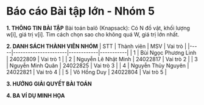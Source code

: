 # Báo cáo Bài tập lớn - Nhóm 5

**1. THÔNG TIN BÀI TẬP**
Bài toán balô (Knapsack): Có N đồ vật, khối lượng w[i], giá trị v[i]. Tìm cách chọn sao cho không quá W, giá trị lớn nhất.

**2. DANH SÁCH THÀNH VIÊN NHÓM**
| STT |       Thành viên     | MSV        | Vai trò   |
|-----|----------------------|------------|-----------|
| 1   | Bùi Ngọc Phương Linh | 24022809   | Vai trò 1 |
| 2   | Nguyễn Lê Nhật Minh  | 24022817   | Vai trò 2 |
| 3   | Nguyễn Minh Quân     | 24022825   | Vai trò 3 |
| 4   | Nguyễn Thủy Nguyên   | 24022821   | Vai trò 4 |
| 5   | Võ Hồng Duy          | 24022804   | Vai trò 5 |

**3. HƯỚNG GIẢI QUYẾT BÀI TOÁN**

**4. BA VÍ DỤ MINH HỌA**
